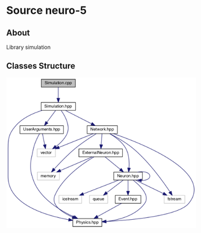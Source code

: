 # Source neuro-5

## About 

Library simulation

## Classes Structure

![alt text](src/diagram_classes.png "Diagram of classes interaction")
